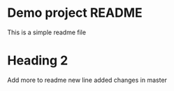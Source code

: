 # Demo project README

This is a simple readme file

# Heading 2

Add more to readme
new line added
changes in master
